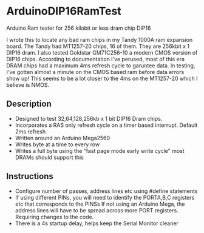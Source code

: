 # ArduinoDIP16RamTest
Arduino Ram tester for 256 kilobit or less dram chip DIP16

I wrote this to locate any bad ram chips in my Tandy 1000A ram expansion board.  The Tandy had MT1257-20 chips, 16 of them. They are 256kbit x 1 DIP16 dram.  I also tested Goldstar GM71C256-10 a modern CMOS version of DIP16 chips. According to documentation I've perused, most of this era DRAM chips had a maximum 4ms refresh cycle to garuntee data.  In testing, I've gotten almost a minute on the CMOS based ram before data errors show up! This seems to be a lot closer to the 4ms on the MT1257-20 which I believe is NMOS.

## Description
* Designed to test 32,64,128,256kb x 1 bit DIP16 Dram chips.
* Incorporates a RAS only refresh cycle on a timer based interrupt. Default 2ms refresh
* Written around an Arduino Mega2560
* Writes byte at a time to every row
* Writes a full byte using the "fast page mode early write cycle" most DRAMs should support this

## Instructions
* Configure number of passes, address lines etc using #define statements
* If using different PINs, you will need to identify the PORTA,B,C registers etc that corresponds to the PINSs If not using an Arduino Mega, the address lines will have to be spread across more PORT registers. Requiring changes to the code.
* There is a 4s startup delay, helps keep the Serial Monitor cleaner
